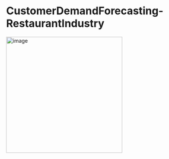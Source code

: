 # CustomerDemandForecasting-RestaurantIndustry
<img width="313" alt="image" src="https://user-images.githubusercontent.com/84791003/142651250-d0992708-0238-4ab9-8b0e-660b231b6b2e.png">
